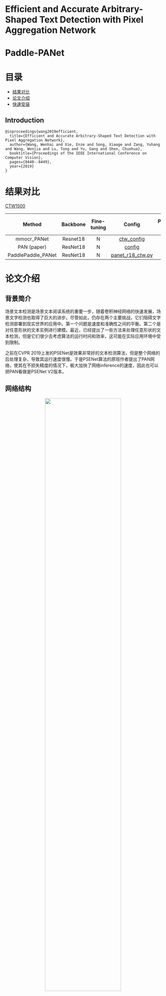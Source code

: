 
# Efficient and Accurate Arbitrary-Shaped Text Detection with Pixel Aggregation Network
# Paddle-PANet


# 目录
- [结果对比](#结果对比)
- [论文介绍](#论文介绍)
- [快速安装](#快速安装)
## Introduction
```
@inproceedings{wang2019efficient,
  title={Efficient and Accurate Arbitrary-Shaped Text Detection with Pixel Aggregation Network},
  author={Wang, Wenhai and Xie, Enze and Song, Xiaoge and Zang, Yuhang and Wang, Wenjia and Lu, Tong and Yu, Gang and Shen, Chunhua},
  booktitle={Proceedings of the IEEE International Conference on Computer Vision},
  pages={8440--8449},
  year={2019}
}
```

# 结果对比

[CTW1500](dataset/README.md) 

| Method | Backbone | Fine-tuning  | Config | Precision (%) | Recall (%) | F-measure (%) | Model | Log|
| :-: | :-: | :-: | :-: | :-: | :-: | :-: | :-: |:-: |
| mmocr_PANet | Resnet18 | N | [ctw_config](https://github.com/open-mmlab/mmocr/blob/main/configs/textdet/panet/README.md) |  77.6 | 83.8 | 80.6 | -- | -- |
| PAN (paper) | ResNet18 | N | [config](https://github.com/whai362/pan_pp.pytorch/blob/master/config/pan/pan_r18_ctw.py)| 84.6 | 77.7 | 81.0 | - | - |
| PaddlePaddle_PANet | ResNet18 | N  | [panet_r18_ctw.py](https://github.com/JennyVanessa/Paddle-PANet/blob/main/config/pan/pan_r18_ctw.py) | 84.51 | 78.62 | **81.46** | [Model](https://github.com/JennyVanessa/Paddle-PANet/tree/main/checkpoints/pan_r18_ctw_train) |  [Log](https://github.com/JennyVanessa/Paddle-PANet/blob/main/trainlog.txt)

# 论文介绍


## 背景简介
场景文本检测是场景文本阅读系统的重要一步，随着卷积神经网络的快速发展，场景文字检测也取得了巨大的进步。尽管如此，仍存在两个主要挑战，它们阻碍文字检测部署到现实世界的应用中。第一个问题是速度和准确性之间的平衡。第二个是对任意形状的文本实例进行建模。最近，已经提出了一些方法来处理任意形状的文本检测，但是它们很少去考虑算法的运行时间和效率，这可能在实际应用环境中受到限制。

之前在CVPR 2019上发的PSENet是效果非常好的文本检测算法，但是整个网络的后处理复杂，导致其运行速度很慢。于是PSENet算法的原班作者提出了PAN网络，使其在不损失精度的情况下，极大加快了网络inference的速度，因此也可以把PAN看做是PSENet V2版本。

## 网络结构
<center><img src="https://ai-studio-static-online.cdn.bcebos.com/ce9767d24b054c3ebf51621a8d14ee922e96e5d9a0c64f84be60f4e7f27695eb"， height=70%, width=70%></center>
上图为PAN的整个网络结构，网络主要由Backbone + Segmentation Head（FPEM + FFM） + Output(Text Region、Kernel、Similarity Vector)组成。

本文使用ResNet-18作为PAN的默认Backbone，并提出了低计算量的Segmentation Head(FPFE + FFM)以解决因为使用ResNet-18而导致的特征提取能力较弱，特征感受野较小且表征能力不足的缺点。

此外，为了精准地重建完整的文字实例(text instance)，提出了一个可学习的后处理方法——像素聚合法（PA），它能够通过预测出的相似向量来引导文字像素聚合到正确的kernel上去。

下面将详细介绍一下上面的各个部分。

## Backbone
Backbone选择的是resnet18, 提取stride为4,8,16,32的conv2,conv3,conv4,conv5的输出作为高低层特征。每层的特征图的通道数都使用1*1卷积降维至128得到轻量级的特征图Fr。

## Segmentation Head
PAN使用resNet-18作为网络的默认backbone，虽减少了计算量，但是backbone层数的减少势必会带来模型学习能力的下降。为了提高效率，作者在 resNet-18基础上提出了一个低计算量但可高效增强特征的分割头Segmentation Head。它由两个关键模块组成：特征金字塔增强模块（Feature Pyramid Enhancement Module，FPEM）、特征融合模块（Feature Fusion Module，FFM）。

### <font face="Times new roman"> FPEM </font>
Feature Pyramid Enhancement Module(FPEM)，即特征金字塔增强模块。FPEM呈级联结构且计算量小，可以连接在backbone后面让不同尺寸的特征更深、更具表征能力，结构如下：
<center><img src="https://ai-studio-static-online.cdn.bcebos.com/723fa8c02d2240e9a31aed857040d7ddc09758974baf47aca11574f5ea7fcb05"， height=50%, width=50%></center>
FPEM是一个U形模组，由两个阶段组成，up-scale增强、down-scale增强。up-scale增强作用于输入的特征金字塔，它以步长32,16,8,4像素在特征图上迭代增强。在down-scale阶段，输入的是由up-scale增强生成的特征金字塔，增强的步长从4到32，同时，down-scale增强输出的的特征金字塔就是最终FPEM的输出。
FPEM模块可以看成是一个轻量级的FPN，只不过这个FPEM计算量不大，可以不停级联以达到不停增强特征的作用。


### <font face="Times new roman"> FFM </font>
Feature Fusion Module(FFM)模块用于融合不同尺度的特征，其结构如下：


## Loss


# 快速安装
## Recommended environment
```
Python 3.6+
paddlepaddle-gpu 2.0.2
nccl 2.0+
mmcv 0.2.12
editdistance
Polygon3
pyclipper
opencv-python 3.4.2.17
Cython
```

## Install

### Install env
Install paddle following the official [tutorial](https://www.paddlepaddle.org.cn/documentation/docs/zh/install/index_cn.html).
```shell script
pip install -r requirement.txt
./compile.sh
```
## Dataset
> Please refer to [dataset/README.md](dataset/README.md) for dataset preparation.

### Pretrain Backbone 

> download resent18 pre-train model in `pretrain/resnet18.pdparams`

> [pretrain_resnet18](https://pan.baidu.com/s/1zwmcaAfabZ8fT-KoisbR3w)
> password: j5g3

## Training
```shell script
CUDA_VISIBLE_DEVICES=0,1,2,3 python dist_train.py ${CONFIG_FILE}

```
For example:
```shell script
CUDA_VISIBLE_DEVICES=0,1,2,3 python dist_train.py config/pan/pan_r18_ctw.py
#checkpoint continue
python3.7 dist_train.py config/pan/pan_r18_ctw_train.py --nprocs 1 --resume checkpoints/pan_r18_ctw_train
```


## Introduction
The evaluation scripts of CTW 1500 dataset. [CTW](https://1drv.ms/u/s!Aplwt7jiPGKilH4XzZPoKrO7Aulk)

Text detection
```shell script
./start_test.sh
```



## License
This project is developed and maintained by [IMAGINE Lab@National Key Laboratory for Novel Software Technology, Nanjing University](https://cs.nju.edu.cn/lutong/ImagineLab.html).


This project is released under the [Apache 2.0 license](https://github.com/whai362/pan_pp.pytorch/blob/master/LICENSE).
